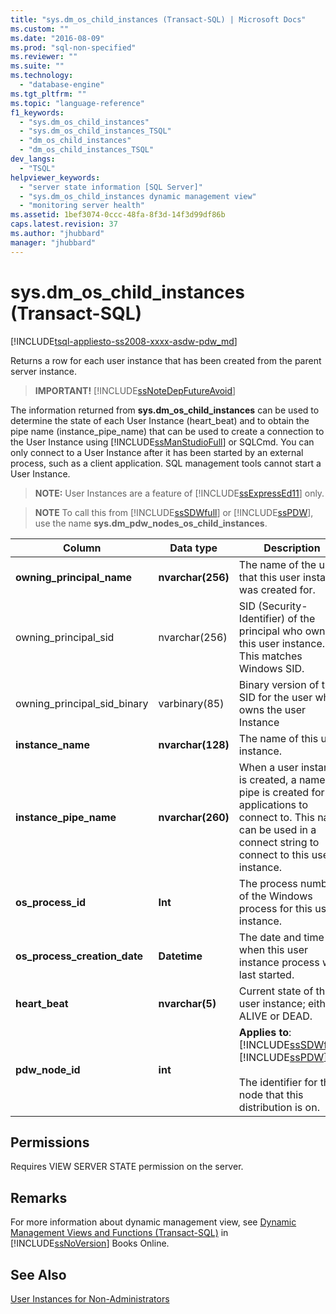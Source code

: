 ```yaml
---
title: "sys.dm_os_child_instances (Transact-SQL) | Microsoft Docs"
ms.custom: ""
ms.date: "2016-08-09"
ms.prod: "sql-non-specified"
ms.reviewer: ""
ms.suite: ""
ms.technology: 
  - "database-engine"
ms.tgt_pltfrm: ""
ms.topic: "language-reference"
f1_keywords: 
  - "sys.dm_os_child_instances"
  - "sys.dm_os_child_instances_TSQL"
  - "dm_os_child_instances"
  - "dm_os_child_instances_TSQL"
dev_langs: 
  - "TSQL"
helpviewer_keywords: 
  - "server state information [SQL Server]"
  - "sys.dm_os_child_instances dynamic management view"
  - "monitoring server health"
ms.assetid: 1bef3074-0ccc-48fa-8f3d-14f3d99df86b
caps.latest.revision: 37
ms.author: "jhubbard"
manager: "jhubbard"
---
```

# sys.dm_os_child_instances (Transact-SQL)
[!INCLUDE[tsql-appliesto-ss2008-xxxx-asdw-pdw_md](../../../relational-databases/reference/system-catalog-views/includes/tsql-appliesto-ss2008-xxxx-asdw-pdw-md.md)]

  Returns a row for each user instance that has been created from the parent server instance.  
  
> **IMPORTANT!** [!INCLUDE[ssNoteDepFutureAvoid](../../../database-engine/configure/windows/includes/ssnotedepfutureavoid-md.md)]  
  
 The information returned from **sys.dm_os_child_instances** can be used to determine the state of each User Instance (heart_beat) and to obtain the pipe name (instance_pipe_name) that can be used to create a connection to the User Instance using [!INCLUDE[ssManStudioFull](../../../a9notintoc/includes/ssmanstudiofull-md.md)] or SQLCmd. You can only connect to a User Instance after it has been started by an external process, such as a client application. SQL management tools cannot start a User Instance.  
  
> **NOTE:** User Instances are a feature of [!INCLUDE[ssExpressEd11](../../../relational-databases/reference/system-dynamic-management-views/includes/ssexpressed11-md.md)] only.  
  
> **NOTE** To call this from [!INCLUDE[ssSDWfull](../../../a9notintoc/includes/sssdwfull-md.md)] or [!INCLUDE[ssPDW](../../../a9notintoc/includes/sspdw-md.md)], use the name **sys.dm_pdw_nodes_os_child_instances**.  
  
|Column|Data type|Description|  
|------------|---------------|-----------------|  
|**owning_principal_name**|**nvarchar(256)**|The name of the user that this user instance was created for.|  
|owning_principal_sid|nvarchar(256)|SID (Security-Identifier) of the principal who owns this user instance. This matches Windows SID.|  
|owning_principal_sid_binary|varbinary(85)|Binary version of the SID for the user who owns the user Instance|  
|**instance_name**|**nvarchar(128)**|The name of this user instance.|  
|**instance_pipe_name**|**nvarchar(260)**|When a user instance is created, a named pipe is created for applications to connect to. This name can be used in a connect string to connect to this user instance.|  
|**os_process_id**|**Int**|The process number of the Windows process for this user instance.|  
|**os_process_creation_date**|**Datetime**|The date and time when this user instance process was last started.|  
|**heart_beat**|**nvarchar(5)**|Current state of this user instance; either ALIVE or DEAD.|  
|**pdw_node_id**|**int**|**Applies to**: [!INCLUDE[ssSDWfull](../../../a9notintoc/includes/sssdwfull-md.md)], [!INCLUDE[ssPDW](../../../a9notintoc/includes/sspdw-md.md)]<br /><br /> The identifier for the node that this distribution is on.|  
  
## Permissions  
 Requires VIEW SERVER STATE permission on the server.  
  
## Remarks  
 For more information about dynamic management view, see [Dynamic Management Views and Functions &#40;Transact-SQL&#41;](../Topic/Dynamic%20Management%20Views%20and%20Functions%20\(Transact-SQL\).md) in [!INCLUDE[ssNoVersion](../../../a9notintoc/includes/ssnoversion-md.md)] Books Online.  
  
## See Also  
 [User Instances for Non-Administrators](http://msdn.microsoft.com/en-us/85385aae-10fb-4f8b-9eeb-cce2ee7da019)  
  
  

